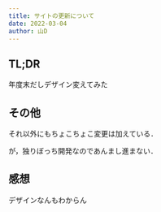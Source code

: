 ```yaml
---
title: サイトの更新について
date: 2022-03-04
author: 山D
---
```


## TL;DR

年度末だしデザイン変えてみた

## その他

それ以外にもちょこちょこ変更は加えている．

が，独りぼっち開発なのであんまし進まない．

## 感想

デザインなんもわからん
